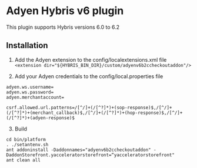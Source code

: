 # Adyen Hybris v6 plugin

This plugin supports Hybris versions 6.0 to 6.2

## Installation

1. Add the Adyen extension to the config/localextensions.xml file
```<extension dir="${HYBRIS_BIN_DIR}/custom/adyenv6b2ccheckoutaddon"/>```

2. Add your Adyen credentials to the config/local.properties file
```
adyen.ws.username=
adyen.ws.password=
adyen.merchantaccount=
```

```
csrf.allowed.url.patterns=/[^/]+(/[^?]*)+(sop-response)$,/[^/]+(/[^?]*)+(merchant_callback)$,/[^/]+(/[^?]*)+(hop-response)$,/[^/]+(/[^?]*)+(adyen-response)$

```

3. Build
```
cd bin/platform
. ./setantenv.sh
ant addoninstall -Daddonnames="adyenv6b2ccheckoutaddon" -DaddonStorefront.yacceleratorstorefront=“yacceleratorstorefront"
ant clean all
```


